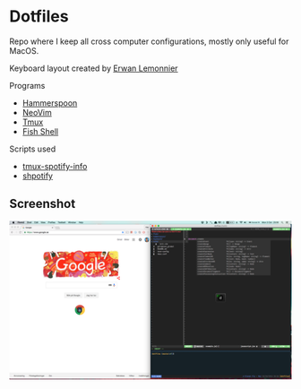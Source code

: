 # Dotfiles

Repo where I keep all cross computer configurations, mostly only useful for MacOS.

Keyboard layout created by [Erwan Lemonnier](http://lemonnier.se/erwan/svorak.php)

Programs

- [Hammerspoon](http://www.hammerspoon.org/)
- [NeoVim](https://neovim.io/)
- [Tmux](https://tmux.github.io/)
- [Fish Shell](https://fishshell.com/)

Scripts used

- [tmux-spotify-info](https://github.com/dickeyxxx/tmux-spotify-info)
- [shpotify](https://github.com/hnarayanan/shpotify)

## Screenshot

![Screenshot](./screenshot.png)

